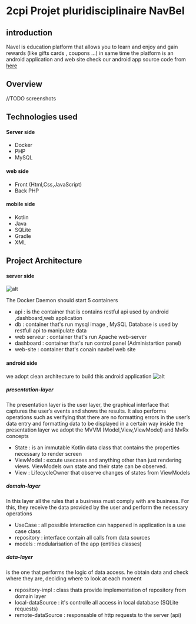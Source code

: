 

# 2cpi Projet pluridisciplinaire NavBel 

## introduction

Navel is education platform that allows you to learn and enjoy and gain rewards (like gifts cards , coupons ...) in same time
the platform is an android application and web site 
check our android app source code from [here](https://github.com/roiacult/NavBel-App) 

## Overview 
//TODO screenshots 
 ##   Technologies used
#### Server side
- Docker 
- PHP
- MySQL
 #### web side
- Front (Html,Css,JavaScript)
-  Back PHP
#### mobile side 
- Kotlin 
- Java
- SQLite
- Gradle
- XML 
## Project Architecture
#### server side
![alt](https://i.imgur.com/AjgPbEo.png)


The Docker Daemon should start 5 containers
-   api :  is the container that is contains restful api used by android ,dashboard,web  application 
- db : container that's run mysql image , MySQL Database  is used by restfull api to manipulate data
- web serveur : container that's run Apache web-server
- dashboard : container that's run control panel (Administartion panel)
- web-site : container that's conain navbel web site
#### android side 
we adopt clean architecture to build this android application 
![alt](https://i.imgur.com/QJQXx7P.png)

##### presentation-layer
The presentation layer is the user layer, the graphical interface that captures the user’s events and shows the results. It also performs operations such as verifying that there are no formatting errors in the user’s data entry and formatting data to be displayed in a certain way
 inside the presentation layer we adopt the MVVM (Model,View,ViewModel) and MvRx concepts
   * State : is an immutable Kotlin data class that contains the properties necessary to render screen
   * ViewModel : excute usecases and anything other than just rendering views. ViewModels own state and their state can be observed.
   * View : LifecycleOwner that observe changes of states from ViewModels
##### domain-layer
In this layer all the rules that a business must comply with are business. For this, they receive the data provided by the user and perform the necessary operations
   * UseCase : all possible interaction can happened in application is a use case class
   * repository : interface contain all calls from data sources
   * models : modularisation of the app (entities classes)
##### data-layer
is the one that performs the logic of data access. he obtain data and check where they are, deciding where to look at each moment
   * repository-impl : class thats provide implementation of repository from domain layer  
   * local-dataSource : it's controlle all access in local database (SQLite requests)
   * remote-dataSource : responsable of http requests to the server (api)

